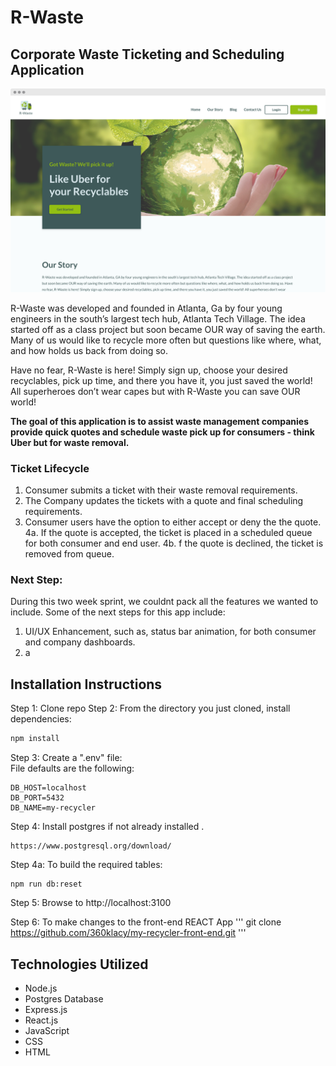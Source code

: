 # R-Waste
## Corporate Waste Ticketing and Scheduling Application 

![Screenshot](r-waste-preview(1)-crop.png)

R-Waste was developed and founded in Atlanta, Ga by four young engineers in the south’s largest tech hub, Atlanta Tech Village. The idea started off as a class project but soon became OUR way of saving the earth. Many of us would like to recycle more often but questions like where, what, and how holds us back from doing so.

Have no fear, R-Waste is here! Simply sign up, choose your desired recyclables, pick up time, and there you have it, you just saved the world! All superheroes don’t wear capes but with R-Waste you can save OUR world!


<strong>The goal of this application is to assist waste management companies provide quick quotes and schedule waste pick up for consumers - think Uber but for waste removal.</strong>

### Ticket Lifecycle 
 1. Consumer submits a ticket with their waste removal requirements.
 2. The Company updates the tickets with a quote and final scheduling requirements.
 3. Consumer users have the option to either accept or deny the the quote.
 4a. If the quote is accepted, the ticket is placed in a scheduled queue for both consumer and end user. 
 4b. f the quote is declined, the ticket is removed from queue.

### Next Step: 
During this two week sprint, we couldnt pack all the features we wanted to include.  Some of the next steps for this app include: 
1. UI/UX Enhancement, such as, status bar animation, for both consumer and company dashboards. 
2. a 

## Installation Instructions 
Step 1: Clone repo
Step 2: From the directory you just cloned, install dependencies:  
```javascript
npm install
```
Step 3:  Create a ".env" file:  
File defaults are the following:
```
DB_HOST=localhost  
DB_PORT=5432
DB_NAME=my-recycler
```
Step 4: Install postgres if not already installed . 
```
https://www.postgresql.org/download/
```
Step 4a: To build the required tables:  
```
npm run db:reset
```
Step 5: Browse to http://localhost:3100 

Step 6: To make changes to the front-end REACT App 
'''
git clone https://github.com/360klacy/my-recycler-front-end.git
'''

## Technologies Utilized 
* Node.js 
* Postgres Database 
* Express.js
* React.js
* JavaScript 
* CSS
* HTML 
